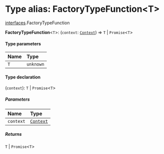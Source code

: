 # Type alias: FactoryTypeFunction\<T>

[interfaces](/en/auto-docs/editor/modules/interfaces.md).FactoryTypeFunction

**FactoryTypeFunction**<`T`>: (`context`: [`Context`](/en/auto-docs/editor/interfaces/interfaces.Context.md)) => `T` | `Promise`<`T`>

#### Type parameters

| Name | Type |
| :------ | :------ |
| `T` | `unknown` |

#### Type declaration

(`context`): `T` | `Promise`<`T`>

##### Parameters

| Name | Type |
| :------ | :------ |
| `context` | [`Context`](/en/auto-docs/editor/interfaces/interfaces.Context.md) |

##### Returns

`T` | `Promise`<`T`>
